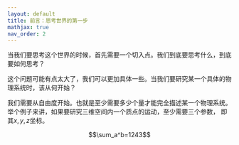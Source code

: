 ```yaml
---
layout: default
title: 前言：思考世界的第一步
mathjax: true
nav_order: 2
---
```


当我们要思考这个世界的时候，首先需要一个切入点。我们到底要思考什么，到底要如何思考？

这个问题可能有点太大了，我们可以更加具体一些。当我们要研究某一个具体的物理系统时，该从何开始？

我们需要从自由度开始。也就是至少需要多少个量才能完全描述某一个物理系统。举个例子来讲，如果要研究三维空间内一个质点的运动，至少需要三个参数， 即其$x, y, z$坐标。

$$\sum_a^b=1243$$
